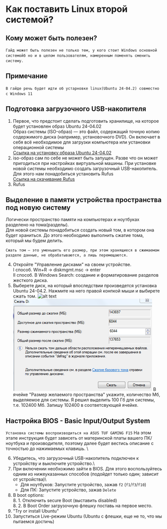 # Как поставить Linux второй системой?
## Кому может быть полезен?
`
Гайд может быть полезен не только тем, у кого стоит Windows основной системойб но и в целом пользователям, намеренным поменять сменить систему.
`
## Примечание 
`В гайде речь будет идти об устарновке linux(Ubuntu 24-04.2) совместно с Windows 11`

## Подготовка загрузочного USB-накопителя
1. Первое, что предстоит сделать подготовить хранилище, на которое будет установлен образ Ubuntu 24-04.02\
Образ системы (ISO-образ) — это файл, содержащий точную копию содержимого диска (например, установочного DVD). Он включает в себя всё необходимое для загрузки компьютера или установки операционной системы\
[Ссылка на установку образа Ubuntu 24-04.02](https://discourse.ubuntu.com/t/ubuntu-installation-on-computers-running-windows-and-bitlocker-turned-on/15338)
2. iso-образ сам по себе не может быть запущен. Разве что он может пригодиться при настройках виртуальной машины. При установке новой системы необходимо создать загрузочный USB-накопитель. Для этого нам понадобиться установить Rufus\
[Ссылка на скачивание Rufus](https://rufus.ie/ru/#google_vignette)
3. Rufus

## Выделение в памяти устройства пространства под новую систему
Логически пространство памяти на компьютерах и ноутбуках разделено на тома(разделы).\
Для новой системы понадобиться создать новый том, в котором она будет храниться. До этого необходимо выполнить сжатие тома, который мы будем делить.
```
Сжать том — это уменьшить его размер, при этом хранящиеся в сжимаемом разделе данные, не обрабатываются, а лишь перемещаются.
```
4. Откройте "Управление дисками" на своем устройстве.\
 I способ. Win+R -> diskmgmt.msc -> enter \
II способ. В Windows Search: создание и форматирование разделов жесткого диска.
5. Выберете диск, на который впоследствии произведется установка Ubuntu 24-04.2. Нажмите на него правой конпкой мыши и выбирете сжать том. 
 ![alt text](1476269914610-1.jpg)
 ![alt text](image.png)
 В ячейке "Размер желаемого пространства" укажите, количество Мб, выделяемое для системы. Я решил выделить 100 Гб для системы, т.е. 102400 Мб. Запишу 102400 в соответсвующей ячейке.
## Настройка BIOS - Basic Input/Output System
`Установка системы воспроизводиться на ASUS TUF GAMING F15`
На этом этапе инструкция будет зависеть от материнской платы вашего ПК/ноутбука и производителя, поэтому далее будет вестись описание с точностью до нажимаемых клавишь. \

6. Убедитесь, что загрузочный USB-накопитель подключен к устройству и выключите устройство.\
7. При включении необхожимо зайти в BIOS. Для этого воспользуйтесь одним из нижеуказанных способов (подойдет только один; зависит от устройства)\
    * Для ноутбуков: Запустите устройство, зажав `f2` (`f1`/`f3`/`f10`)
    * Для ПК:        Запустите устройство, зажав `Delete`
8. В boot options:\
    8. 1. Отключить secure Boot (выставить disabled)\
    8. 2. В Boot Order загрузочную флешку поставь на первое место.
9. "Try or install Ubuntu"
10. Запуститься Live-режим Ubuntu (Ubuntu с флешки, еще не то, что мы пытаемся достичь)